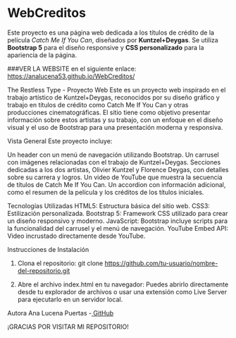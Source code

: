# WebCreditos
Este proyecto es una página web dedicada a los títulos de crédito de la película *Catch Me If You Can*, diseñados por **Kuntzel+Deygas**. Se utiliza **Bootstrap 5** para el diseño responsive y **CSS personalizado** para la apariencia de la página.

###VER LA WEBSITE en el siguiente enlace:
https://analucena53.github.io/WebCreditos/

The Restless Type - Proyecto Web
Este es un proyecto web inspirado en el trabajo artístico de Kuntzel+Deygas, reconocidos por su diseño gráfico y trabajo en títulos de crédito como Catch Me If You Can y otras producciones cinematográficas. El sitio tiene como objetivo presentar información sobre estos artistas y su trabajo, con un enfoque en el diseño visual y el uso de Bootstrap para una presentación moderna y responsiva.

Vista General
Este proyecto incluye:

Un header con un menú de navegación utilizando Bootstrap.
Un carrusel con imágenes relacionadas con el trabajo de Kuntzel+Deygas.
Secciones dedicadas a los dos artistas, Olivier Kuntzel y Florence Deygas, con detalles sobre su carrera y logros.
Un video de YouTube que muestra la secuencia de títulos de Catch Me If You Can.
Un accordion con información adicional, como el resumen de la película y los créditos de los títulos iniciales.

Tecnologías Utilizadas
HTML5: Estructura básica del sitio web.
CSS3: Estilización personalizada.
Bootstrap 5: Framework CSS utilizado para crear un diseño responsivo y moderno.
JavaScript: Bootstrap incluye scripts para la funcionalidad del carrusel y el menú de navegación.
YouTube Embed API: Video incrustado directamente desde YouTube.

Instrucciones de Instalación
1. Clona el repositorio:
git clone https://github.com/tu-usuario/nombre-del-repositorio.git

2. Abre el archivo index.html en tu navegador:
Puedes abrirlo directamente desde tu explorador de archivos o usar una extensión como Live Server para ejecutarlo en un servidor local.

Autora
Ana Lucena Puertas -[ GitHub](https://github.com/Analucena53)

¡GRACIAS POR VISITAR MI REPOSITORIO!

